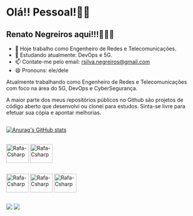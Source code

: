 <h1>Olá!! Pessoal!👋🏽</h1>
<h2>Renato Negreiros aqui!!!🙋🏽‍♂️</h2>

- 🔭 Hoje trabalho como Engenheiro de Redes e Telecomunicações.
- 🌱 Estudando atualmente: DevOps e 5G.
- 📫 Contate-me pelo email: rsilva.negreiros@gmail.com
- 😄 Pronouns: ele/dele

<p>Atualmente trabalhando como Engenheiro de Redes e Telecomunicações com foco na área do 5G, DevOps e CyberSegurança.</p>
A maior parte dos meus repositórios públicos no Github são projetos de código aberto que desenvolvi ou clonei para estudos. Sinta-se livre para efetuar sua cópia e apontar melhorias.

##
[![Anurag's GitHub stats](https://github-readme-stats.vercel.app/api?username=RsilvaNegreiros&show_icons=true&theme=vision-friendly-dark)](https://github.com/anuraghazra/github-readme-stats)
##

<div>
<img align="center" alt="Rafa-Csharp" height="50" width="60" src="https://img.shields.io/badge/HTML5-E34F26?style=for-the-badge&logo=html5&logoColor=white">
<img align="center" alt="Rafa-Csharp" height="50" width="60" src="https://img.shields.io/badge/Python-14354C?style=for-the-badge&logo=python&logoColor=white">
</div>

##

<div>
<img align="center" alt="Rafa-Csharp" height="50" width="60" src="https://img.shields.io/badge/Linux_Mint-87CF3E?style=for-the-badge&logo=linux-mint&logoColor=white">
<img align="center" alt="Rafa-Csharp" height="50" width="60" src="https://img.shields.io/badge/Ubuntu-E95420?style=for-the-badge&logo=ubuntu&logoColor=white">
<img align="center" alt="Rafa-Csharp" height="50" width="60" src="https://img.shields.io/badge/Windows-0078D6?style=for-the-badge&logo=windows&logoColor=white">

</div>

##
<div> 
  <a href="https://instagram.com/renato.negreiros" target="_blank"><img src="https://img.shields.io/badge/-Instagram-%23E4405F?style=for-the-badge&logo=instagram&logoColor=white" target="_blank"></a>
  <a href="https://www.linkedin.com/in/renato-negreiros-687046291" target="_blank"><img src="https://img.shields.io/badge/-LinkedIn-%230077B5?style=for-the-badge&logo=linkedin&logoColor=white" target="_blank">
  
  </a> 
</div>
